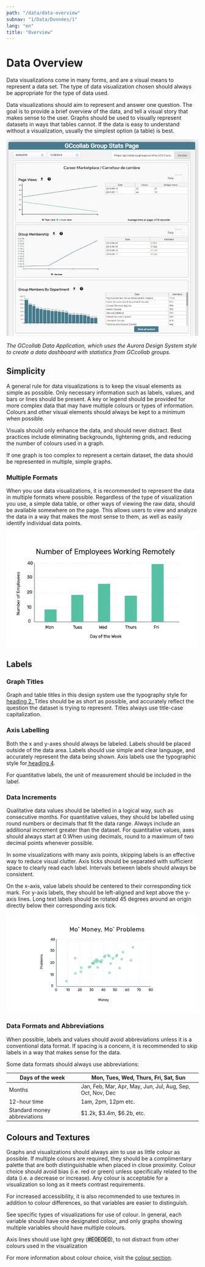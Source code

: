 ```yaml
---
path: "/data/data-overview"
subnav: "1/Data/Données/1"
lang: "en"
title: "Overview"
---
```


<helmet>
<title> Data Overview - Aurora Design System </title>
</helmet>

# Data Overview

Data visualizations come in many forms, and are a visual means to represent a data set. The type of data visualization chosen should always be appropriate for the type of data used.

Data visualizations should aim to represent and answer one question. The goal is to provide a brief overview of the data, and tell a visual story that makes sense to the user. Graphs should be used to visually represent datasets in ways that tables cannot. If the data is easy to understand without a visualization, usually the simplest option \(a table\) is best.

![Screenshot of the GCcollab Data Application](../../../img/examples/GCcollab_stats.PNG)

*The GCcollab Data Application, which uses the Aurora Design System style to create a data dashboard with statistics from GCcollab groups.*

## Simplicity

A general rule for data visualizations is to keep the visual elements as simple as possible. Only necessary information such as labels, values, and bars or lines should be present. A key or legend should be provided for more complex data that may have multiple colours or types of information. Colours and other visual elements should always be kept to a minimum when possible.

Visuals should only enhance the data, and should never distract. Best practices include eliminating backgrounds, lightening grids, and reducing the number of colours used in a graph.

If one graph is too complex to represent a certain dataset, the data should be represented in multiple, simple graphs.


### Multiple Formats

When you use data visualizations, it is recommended to represent the data in multiple formats where possible. Regardless of the type of visualization you use, a simple data table, or other ways of viewing the raw data, should be available somewhere on the page. This allows users to view and analyze the data in a way that makes the most sense to them, as well as easily identify individual data points.

![Example image of data visualization using varying formats, a graph, a table and a paragraph for context](../../../img/do_dont/multiple_formats_do.png)

## Labels

### Graph Titles

Graph and table titles in this design system use the typography style for [heading 2. ](typography.md)Titles should be as short as possible, and accurately reflect the question the dataset is trying to represent. Titles always use title-case capitalization.

### Axis Labelling

Both the x and y-axes should always be labeled. Labels should be placed outside of the data area. Labels should use simple and clear language, and accurately represent the data being shown. Axis labels use the typographic style for[ heading 4](typography.md).

For quantitative labels, the unit of measurement should be included in the label.

### Data Increments

Qualitative data values should be labelled in a logical way, such as consecutive months. For quantitative values, they should be labelled using round numbers or decimals that fit the data range. Always include an additional increment greater than the dataset. For quantitative values, axes should always start at 0.When using decimals, round to a maximum of two decimal points whenever possible.

In some visualizations with many axis points, skipping labels is an effective way to reduce visual clutter. Axis ticks should be separated with sufficient space to clearly read each label. Intervals between labels should always be consistent.

On the x-axis, value labels should be centered to their corresponding tick mark. For y-axis labels, they should be left-aligned and kept above the y-axis lines. Long text labels should be rotated 45 degrees around an origin directly below their corresponding axis tick.

![Exampl image of correct us of data increments](../../../img/do_dont/data_increments_do.png)


### Data Formats and Abbreviations

When possible, labels and values should avoid abbreviations unless it is a conventional data format. If spacing is a concern, it is recommended to skip labels in a way that makes sense for the data.

Some data formats should always use abbreviations:
<table class="table">
  <thead>
    <tr>
      <th scope="col">Days of the week</th>
      <th scope="col">Mon, Tues, Wed, Thurs, Fri, Sat, Sun</th>
    </tr>
  </thead>
  <tbody>
    <tr>
      <td>Months</td>
      <td>Jan, Feb, Mar, Apr, May, Jun, Jul, Aug, Sep, Oct, Nov, Dec</td>
    </tr>
    <tr>
      <td>12-hour time</td>
      <td>1am, 2pm, 12pm etc.</td>
    </tr>
    <tr>
      <td>Standard money abbreviations</td>
      <td>$1.2k, $3.4m, $6.2b, etc.</td>
    </tr>
  </tbody>
</table>

<codeblock html='
    <table class="table">
      <thead>
        <tr>
          <th scope="col">Days of the week</th>
          <th scope="col">Mon, Tues, Wed, Thurs, Fri, Sat, Sun</th>
        </tr>
      </thead>
      <tbody>
        <tr>
          <td>Months</td>
          <td>Jan, Feb, Mar, Apr, May, Jun, Jul, Aug, Sep, Oct, Nov, Dec</td>
        </tr>
        <tr>
          <td>12-hour time</td>
          <td>1am, 2pm, 12pm etc.</td>
        </tr>
        <tr>
          <td>Standard money abbreviations</td>
          <td>$1.2k, $3.4m, $6.2b, etc.</td>
        </tr>
      </tbody>
    </table>
' react=''>

## Colours and Textures

Graphs and visualizations should always aim to use as little colour as possible. If multiple colours are required, they should be a complimentary palette that are both distinguishable when placed in close proximity. Colour choice should avoid bias \(i.e. red or green\) unless specifically related to the data \(i.e. a decrease or increase\). Any colour is acceptable for a visualization so long as it meets contrast requirements.

For increased accessibility, it is also recommended to use textures in addition to colour differences, so that variables are easier to distinguish.

See specific types of visualizations for use of colour. In general, each variable should have one designated colour, and only graphs showing multiple variables should have multiple colours.

Axis lines should use light grey \(<badge style="background-color: #E0E0E0;color:black">#E0E0E0</badge>\), to not distract from other colours used in the visualization

For more information about colour choice, visit the [colour section](colour.md).
